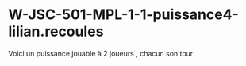 # W-JSC-501-MPL-1-1-puissance4-lilian.recoules

Voici un puissance jouable à 2 joueurs , chacun son tour 
